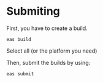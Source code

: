 # Submiting

First, you have to create a build.

```
eas build
```

Select all (or the platform you need)

Then, submit the builds by using:

```
eas submit
```
